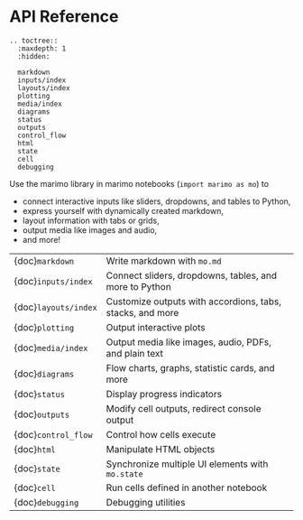 # API Reference

```{eval-rst}
.. toctree::
  :maxdepth: 1
  :hidden:

  markdown
  inputs/index
  layouts/index
  plotting
  media/index
  diagrams
  status
  outputs
  control_flow
  html
  state
  cell
  debugging
```

Use the marimo library in marimo notebooks (`import marimo as mo`) to

- connect interactive inputs like sliders, dropdowns, and tables to Python,
- express yourself with dynamically created markdown,
- layout information with tabs or grids,
- output media like images and audio,
- and more!

|                      |                                                           |
| :------------------- | :-------------------------------------------------------- |
| {doc}`markdown`      | Write markdown with `mo.md`                               |
| {doc}`inputs/index`  | Connect sliders, dropdowns, tables, and more to Python    |
| {doc}`layouts/index` | Customize outputs with accordions, tabs, stacks, and more |
| {doc}`plotting`      | Output interactive plots                                  |
| {doc}`media/index`   | Output media like images, audio, PDFs, and plain text     |
| {doc}`diagrams`      | Flow charts, graphs, statistic cards, and more            |
| {doc}`status`        | Display progress indicators                               |
| {doc}`outputs`       | Modify cell outputs, redirect console output              |
| {doc}`control_flow`  | Control how cells execute                                 |
| {doc}`html`          | Manipulate HTML objects                                   |
| {doc}`state`         | Synchronize multiple UI elements with `mo.state`          |
| {doc}`cell`          | Run cells defined in another notebook                     |
| {doc}`debugging`     | Debugging utilities                                       |
